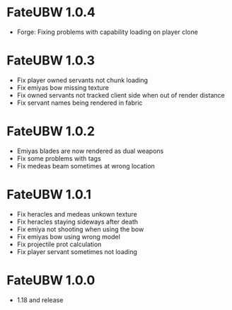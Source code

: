 FateUBW 1.0.4
================
- Forge: Fixing problems with capability loading on player clone

FateUBW 1.0.3
================
- Fix player owned servants not chunk loading
- Fix emiyas bow missing texture
- Fix owned servants not tracked client side when out of render distance
- Fix servant names being rendered in fabric

FateUBW 1.0.2
================
- Emiyas blades are now rendered as dual weapons
- Fix some problems with tags
- Fix medeas beam sometimes at wrong location

FateUBW 1.0.1
================
- Fix heracles and medeas unkown texture
- Fix heracles staying sideways after death
- Fix emiya not shooting when using the bow
- Fix emiyas bow using wrong model
- Fix projectile prot calculation
- Fix player servant sometimes not loading

FateUBW 1.0.0
================
- 1.18 and release